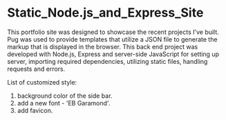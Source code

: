 # Static_Node.js_and_Express_Site

This portfolio site was designed to showcase the recent projects I've built. Pug was used to provide templates that utilize 
a JSON file to generate the markup that is displayed in the browser. This back end project was developed with Node.js, 
Express and server-side JavaScript for setting up server, importing required dependencies, utilizing static files, 
handling requests and errors.

List of customized style:
1. background color of the side bar.
2. add a new font - 'EB Garamond'.
3. add favicon.
